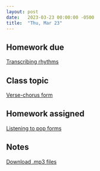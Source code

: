 ```yaml
---
layout: post
date:   2023-03-23 00:00:00 -0500
title:  "Thu, Mar 23"
---
```


## Homework due

[Transcribing rhythms](https://viva.pressbooks.pub/openmusictheory/chapter/rhythm-and-meter-in-pop-music/#assignments)

## Class topic

[Verse-chorus form](https://viva.pressbooks.pub/openmusictheory/chapter/verse-chorus-form/)

## Homework assigned

[Listening to pop forms](https://viva.pressbooks.pub/openmusictheory/chapter/verse-chorus-form/#assignments)

## Notes

[Download .mp3 files](https://gmuedu-my.sharepoint.com/:f:/g/personal/mlavengo_gmu_edu/Eu2QoZ6R_ANFkYOmjWO6YBoBd_EldZRYjv0Y_zq6JcGS0A?e=8Wg2t8)